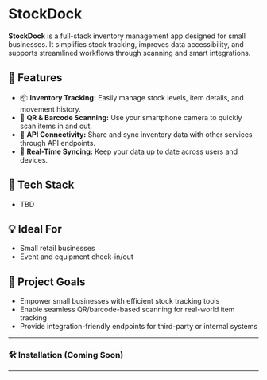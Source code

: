 # StockDock

**StockDock** is a full-stack inventory management app designed for small businesses. It simplifies stock tracking, improves data accessibility, and supports streamlined workflows through scanning and smart integrations.

## 🚀 Features

- 📦 **Inventory Tracking:** Easily manage stock levels, item details, and movement history.
- 📱 **QR & Barcode Scanning:** Use your smartphone camera to quickly scan items in and out.
- 🔄 **API Connectivity:** Share and sync inventory data with other services through API endpoints.
- 🔔 **Real-Time Syncing:** Keep your data up to date across users and devices.

## 🔧 Tech Stack

- TBD
  
## 💡 Ideal For

- Small retail businesses
- Event and equipment check-in/out

## 📌 Project Goals

- Empower small businesses with efficient stock tracking tools
- Enable seamless QR/barcode-based scanning for real-world item tracking
- Provide integration-friendly endpoints for third-party or internal systems

---

### 🛠️ Installation (Coming Soon)


---
